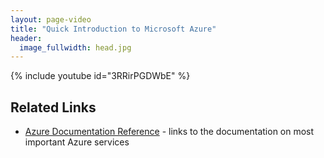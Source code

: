 ```yaml
---
layout: page-video
title: "Quick Introduction to Microsoft Azure"
header:
  image_fullwidth: head.jpg
---
```


{% include youtube id="3RRirPGDWbE" %}

## Related Links

* [Azure Documentation Reference](http://soshnikov.com/etc/azuref) - links to the documentation on most important Azure services
